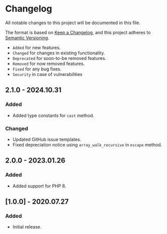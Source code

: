 # Changelog

All notable changes to this project will be documented in this file.

The format is based on [Keep a Changelog](https://keepachangelog.com/en/1.0.0/),
and this project adheres to [Semantic Versioning](https://semver.org/spec/v2.0.0.html).

- `Added` for new features.
- `Changed` for changes in existing functionality.
- `Deprecated` for soon-to-be removed features.
- `Removed` for now removed features.
- `Fixed` for any bug fixes.
- `Security` in case of vulnerabilities

## 2.1.0 - 2024.10.31

### Added

- Added type constants for `cast` method.

### Changed

- Updated GitHub issue templates.
- Fixed depreciation notice using `array_walk_recursive` in `escape` method.

## 2.0.0 - 2023.01.26

### Added

- Added support for PHP 8.

## [1.0.0] - 2020.07.27

### Added

- Initial release.